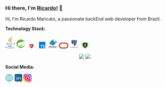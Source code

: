 ### Hi there, I'm [Ricardo!](https://anuraghazra.github.io) 👋

Hi, I'm Ricardo Maricato, a passionate backEnd web developer from Brazil.

**Technology Stack:**

<a><img src="https://github.com/RicardoMaricato/RicardoMaricato/blob/main/images/java-1.png"
alt="Java" width="30"/></a>
<a><img src="https://github.com/RicardoMaricato/RicardoMaricato/blob/main/images/spring.png"
alt="Spring" width="30"/></a>
<a><img src="https://github.com/RicardoMaricato/RicardoMaricato/blob/main/images/angular.png"
alt="Angular" width="30"/></a>
<a><img src="https://github.com/RicardoMaricato/RicardoMaricato/blob/main/images/type-script.png"
alt="TypeScript" width="30"/></a>
<a><img src="https://github.com/RicardoMaricato/RicardoMaricato/blob/main/images/docker.png"
alt="Mockito" width="30"/></a>
<a><img src="https://github.com/RicardoMaricato/RicardoMaricato/blob/main/images/oracle-3.png" 
alt="Oracle" width="30"/></a>
<a><img src="https://github.com/RicardoMaricato/RicardoMaricato/blob/main/images/postgresql-1.png" 
alt="Postgresql" width="30"/></a>
<a><img src="https://github.com/RicardoMaricato/RicardoMaricato/blob/main/images/mongodb.jpeg"
alt="MongoDB" width="30"/></a>

<p align="center">
<img height= "170em" src="https://github-readme-stats-eight-theta.vercel.app/api?username=RicardoMaricato&count_private=true&show_icons=true&theme=dark"/>
<img height= "170em" src="https://github-readme-stats-eight-theta.vercel.app/api/top-langs/?username=RicardoMaricato&layout=compact&theme=dark&bg_color=30,0d0d0d,191919&title_color=fff&text_color=fff&icon_color=79ff97"/>


**Social Media:**

<a href="mailto:ricardo.maricato@hotmail.com"><img src="https://github.com/RicardoMaricato/RicardoMaricato/blob/main/images/email.png" 
alt="email" height="25"/></a>
<a href="https://www.linkedin.com/in/ricardomaricato/">
<img src="https://github.com/RicardoMaricato/RicardoMaricato/blob/main/images/linkedin.png" alt="instagram" height="25"/></a>
<a href="https://www.instagram.com/ricardomaricato/">
<img src="https://github.com/RicardoMaricato/RicardoMaricato/blob/main/images/instagram.png" alt="linkedin" height="25"/></a>
</p>

